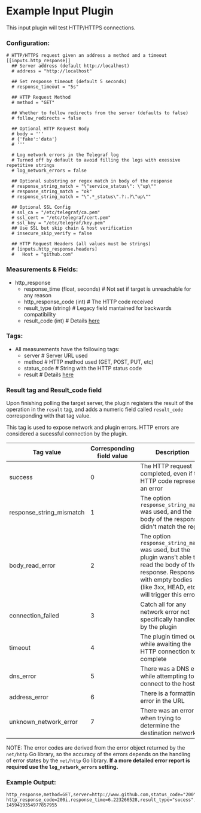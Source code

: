 # Example Input Plugin

This input plugin will test HTTP/HTTPS connections.

### Configuration:

```
# HTTP/HTTPS request given an address a method and a timeout
[[inputs.http_response]]
  ## Server address (default http://localhost)
  # address = "http://localhost"

  ## Set response_timeout (default 5 seconds)
  # response_timeout = "5s"

  ## HTTP Request Method
  # method = "GET"

  ## Whether to follow redirects from the server (defaults to false)
  # follow_redirects = false

  ## Optional HTTP Request Body
  # body = '''
  # {'fake':'data'}
  # '''

  # Log network errors in the Telegraf log
  # Turned off by default to avoid filling the logs with exessive repetitive strings
  # log_network_errors = false

  ## Optional substring or regex match in body of the response
  # response_string_match = "\"service_status\": \"up\""
  # response_string_match = "ok"
  # response_string_match = "\".*_status\".?:.?\"up\""

  ## Optional SSL Config
  # ssl_ca = "/etc/telegraf/ca.pem"
  # ssl_cert = "/etc/telegraf/cert.pem"
  # ssl_key = "/etc/telegraf/key.pem"
  ## Use SSL but skip chain & host verification
  # insecure_skip_verify = false

  ## HTTP Request Headers (all values must be strings)
  # [inputs.http_response.headers]
  #   Host = "github.com"
```

### Measurements & Fields:

- http_response
    - response_time (float, seconds) # Not set if target is unreachable for any reason
    - http_response_code (int) # The HTTP code received
	- result_type (string) # Legacy field mantained for backwards compatibility
    - result_code (int) # Details [here](#result-tag-and-result_code-field)


### Tags:

- All measurements have the following tags:
    - server # Server URL used
    - method # HTTP method used (GET, POST, PUT, etc)
    - status_code # String with the HTTP status code
    - result # Details [here](#result-tag-and-result_code-field)

### Result tag and Result_code field
Upon finishing polling the target server, the plugin registers the result of the operation in the `result` tag, and adds a numeric field called `result_code` corresponding with that tag value.

This tag is used to expose network and plugin errors. HTTP errors are considered a sucessful connection by the plugin.

|Tag value                |Corresponding field value|Description|
--------------------------|-------------------------|-----------|
|success                  | 0                       |The HTTP request completed, even if the HTTP code represents an error|
|response_string_mismatch | 1                       |The option `response_string_match` was used, and the body of the response didn't match the regex|
|body_read_error          | 2                       |The option `response_string_match` was used, but the plugin wans't able to read the body of the response. Responses with empty bodies (like 3xx, HEAD, etc) will trigger this error|
|connection_failed        | 3                       |Catch all for any network error not specifically handled by the plugin|
|timeout                  | 4                       |The plugin timed out while awaiting the HTTP connection to complete|
|dns_error                | 5                       |There was a DNS error while attempting to connect to the host|
|address_error            | 6                       |There is a formatting error in the URL|
|unknown_network_error    | 7                       |There was an error when trying to determine the destination network|

NOTE: The error codes are derived from the error object returned by the `net/http` Go library, so the accuracy of the errors depends on the handling of error states by the `net/http` Go library. **If a more detailed error report is required use the `log_network_errors` setting.**

### Example Output:

```
http_response,method=GET,server=http://www.github.com,status_code="200",result="sucess" http_response_code=200i,response_time=6.223266528,result_type="sucess",result_code="0" 1459419354977857955
```

